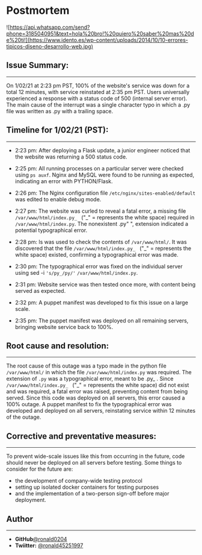 # Postmortem
![https://api.whatsapp.com/send?phone=3185040951&text=hola%20bro!%20quiero%20saber%20mas%20de%20ti!](https://www.idento.es/wp-content/uploads/2014/10/10-errores-tipicos-diseno-desarrollo-web.jpg)

## Issue Summary:
---
On 1/02/21 at 2:23 pm PST, 100% of the website's service was down for a total 12 minutes, with service reinstated at 2:35 pm PST. Users universally experienced a response with a status code of 500 (internal server error). The main cause of the interrupt was a single character typo in which a .py file was written as .py with a trailing space.

## Timeline for 1/02/21 (PST):

---
* 2:23 pm: After deploying a Flask update, a junior engineer noticed that the website was returning a 500 status code.

* 2:25 pm: All running processes on a particular server were checked using `ps auxf`. Nginx and MySQL were found to be running as expected, indicating an error with PYTHON/Flask.

* 2:26 pm: The Nginx configuration file `/etc/nginx/sites-enabled/default` was edited to enable debug mode.

* 2:27 pm: The website was curled to reveal a fatal error, a missing file `/var/www/html/index.py_ ` ("_" = represents the white space) required in `/var/www/html/index.py`. The nonexistent .py" ", extension indicated a potential typographical error.

* 2:28 pm: ls was used to check the contents of `/var/www/html/`. It was discovered that the file `/var/www/html/index.py_ ` ("_" = represents the white space) existed, confirming a typographical error was made.

* 2:30 pm: The typographical error was fixed on the individual server using sed -i `'s/py_/py/'` `/var/www/html/index.py`.

* 2:31 pm: Website service was then tested once more, with content being served as expected.

* 2:32 pm: A puppet manifest was developed to fix this issue on a large scale.

* 2:35 pm: The puppet manifest was deployed on all remaining servers, bringing website service back to 100%.

## Root cause and resolution:

---

The root cause of this outage was a typo made in the python file `/var/www/html/` in which the file `/var/www/html/index.py` was required. The extension of `.py` was a typographical error, meant to be .py_ . Since `/var/www/html/index.py_ ` ("_" = represents the white space) did not exist and was required, a fatal error was raised, preventing content from being served. Since this code was deployed on all servers, this error caused a 100% outage. A puppet manifest to fix the typographical error was developed and deployed on all servers, reinstating service within 12 minutes of the outage.


## Corrective and preventative measures:

---
To prevent wide-scale issues like this from occurring in the future, code should never be deployed on all servers before testing. Some things to consider for the future are: 
- the development of company-wide testing protocol
- setting up isolated docker containers for testing purposes 
- and the implementation of a two-person sign-off before major deployment.

## Author
---
- **GitHub**[@ronald0204](https://github.com/ronald0204)
- **Twiitter:** [@ronald45251997](https://twitter.com/ronald45251997)
